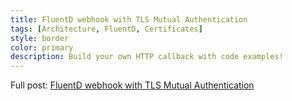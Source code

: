 ```yaml
---
title: FluentD webhook with TLS Mutual Authentication
tags: [Architecture, FluentD, Certificates]
style: border
color: primary
description: Build your own HTTP callback with code examples!
---
```


Full post: [FluentD webhook with TLS Mutual Authentication](https://medium.com/plumbersofdatascience/fluentd-webhook-with-tls-mutual-authentication-76f9def48a62)